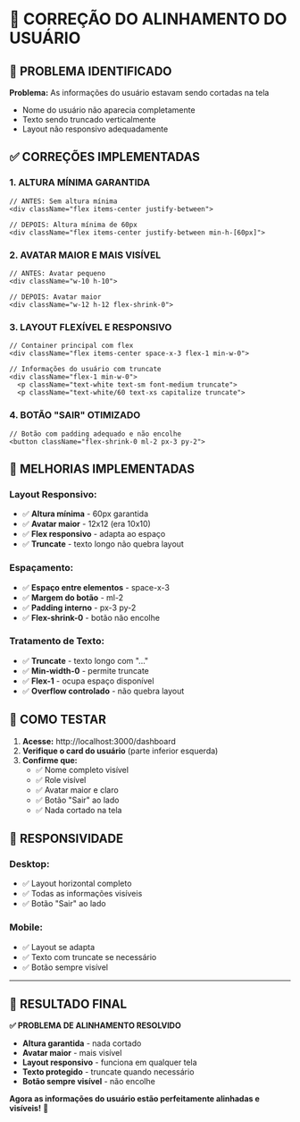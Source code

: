 # 🔧 CORREÇÃO DO ALINHAMENTO DO USUÁRIO

## 🚨 **PROBLEMA IDENTIFICADO**

**Problema:** As informações do usuário estavam sendo cortadas na tela
- Nome do usuário não aparecia completamente
- Texto sendo truncado verticalmente
- Layout não responsivo adequadamente

## ✅ **CORREÇÕES IMPLEMENTADAS**

### **1. ALTURA MÍNIMA GARANTIDA**
```tsx
// ANTES: Sem altura mínima
<div className="flex items-center justify-between">

// DEPOIS: Altura mínima de 60px
<div className="flex items-center justify-between min-h-[60px]">
```

### **2. AVATAR MAIOR E MAIS VISÍVEL**
```tsx
// ANTES: Avatar pequeno
<div className="w-10 h-10">

// DEPOIS: Avatar maior
<div className="w-12 h-12 flex-shrink-0">
```

### **3. LAYOUT FLEXÍVEL E RESPONSIVO**
```tsx
// Container principal com flex
<div className="flex items-center space-x-3 flex-1 min-w-0">

// Informações do usuário com truncate
<div className="flex-1 min-w-0">
  <p className="text-white text-sm font-medium truncate">
  <p className="text-white/60 text-xs capitalize truncate">
```

### **4. BOTÃO "SAIR" OTIMIZADO**
```tsx
// Botão com padding adequado e não encolhe
<button className="flex-shrink-0 ml-2 px-3 py-2">
```

## 🎯 **MELHORIAS IMPLEMENTADAS**

### **Layout Responsivo:**
- ✅ **Altura mínima** - 60px garantida
- ✅ **Avatar maior** - 12x12 (era 10x10)
- ✅ **Flex responsivo** - adapta ao espaço
- ✅ **Truncate** - texto longo não quebra layout

### **Espaçamento:**
- ✅ **Espaço entre elementos** - space-x-3
- ✅ **Margem do botão** - ml-2
- ✅ **Padding interno** - px-3 py-2
- ✅ **Flex-shrink-0** - botão não encolhe

### **Tratamento de Texto:**
- ✅ **Truncate** - texto longo com "..."
- ✅ **Min-width-0** - permite truncate
- ✅ **Flex-1** - ocupa espaço disponível
- ✅ **Overflow controlado** - não quebra layout

## 🧪 **COMO TESTAR**

1. **Acesse:** http://localhost:3000/dashboard
2. **Verifique o card do usuário** (parte inferior esquerda)
3. **Confirme que:**
   - ✅ Nome completo visível
   - ✅ Role visível
   - ✅ Avatar maior e claro
   - ✅ Botão "Sair" ao lado
   - ✅ Nada cortado na tela

## 📱 **RESPONSIVIDADE**

### **Desktop:**
- ✅ Layout horizontal completo
- ✅ Todas as informações visíveis
- ✅ Botão "Sair" ao lado

### **Mobile:**
- ✅ Layout se adapta
- ✅ Texto com truncate se necessário
- ✅ Botão sempre visível

---

## 🎉 **RESULTADO FINAL**

**✅ PROBLEMA DE ALINHAMENTO RESOLVIDO**

- **Altura garantida** - nada cortado
- **Avatar maior** - mais visível
- **Layout responsivo** - funciona em qualquer tela
- **Texto protegido** - truncate quando necessário
- **Botão sempre visível** - não encolhe

**Agora as informações do usuário estão perfeitamente alinhadas e visíveis!** 🚀
